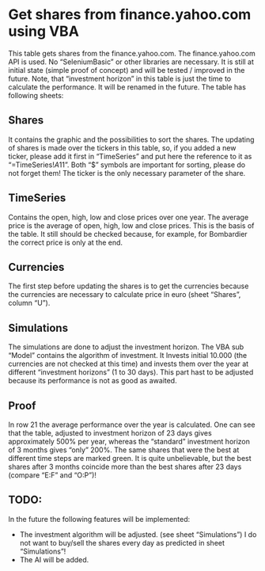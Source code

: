 # Get shares from finance.yahoo.com using VBA
This table gets shares from the finance.yahoo.com. The finance.yahoo.com API is used. No “SeleniumBasic” or other libraries are necessary. 
It is still at initial state (simple proof of concept) and will be tested / improved in the future. 
Note, that “investment horizon” in this table is just the time to calculate the performance. It will be renamed in the future. 
The table has following sheets:

## Shares
It contains the graphic and the possibilities to sort the shares. The updating of shares is made over the tickers in this table, so, if you added a new ticker, please add it first in “TimeSeries” and put here the reference to it as “=TimeSeries!$A$11”. Both “$” symbols are important for sorting, please do not forget them! The ticker is the only necessary parameter of the share.

## TimeSeries
Contains the open, high, low and close prices over one year. The average price is the average of open, high, low and close prices. This is the basis of the table. It still should be checked because, for example, for Bombardier the correct price is only at the end. 

## Currencies
The first step before updating the shares is to get the currencies because the currencies are necessary to calculate price in euro (sheet “Shares”, column “U”).

## Simulations
The simulations are done to adjust the investment horizon. The VBA sub “Model” contains the algorithm of investment. It Invests initial 10.000 (the currencies are not checked at this time) and invests them over the year at different “investment horizons” (1 to 30 days). This part hast to be adjusted because its performance is not as good as awaited.

## Proof
In row 21 the average performance over the year is calculated. One can see that the table, adjusted to investment horizon of 23 days gives approximately 500% per year, whereas the “standard” investment horizon of 3 months gives “only” 200%. The same shares that were the best at different time steps are marked green. It is quite unbelievable, but the best shares after 3 months coincide more than the best shares after 23 days (compare “E:F” and “O:P”)! 

## TODO:
In the future the following features will be implemented:
- The investment algorithm will be adjusted. (see sheet “Simulations”) I do not want to buy/sell the shares every day as predicted in sheet “Simulations”!
- The AI will be added. 
